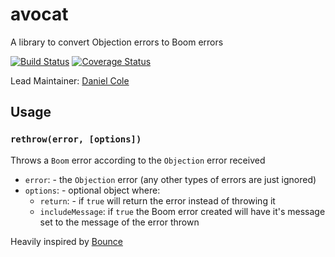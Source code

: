 # avocat

A library to convert Objection errors to Boom errors

[![Build Status](https://travis-ci.org/hapipal/avocat.svg?branch=master)](https://travis-ci.org/hapipal/avocat) [![Coverage Status](https://coveralls.io/repos/github/hapipal/avocat/badge.svg?branch=master)](https://coveralls.io/github/hapipal/avocat?branch=master)

Lead Maintainer: [Daniel Cole](https://github.com/optii)


## Usage

### `rethrow(error, [options])`

 Throws a `Boom` error according to the `Objection` error received

 - `error`: - the `Objection` error (any other types of errors are just ignored)
 - `options`: - optional object where:
     - `return`: - if `true` will return the error instead of throwing it
     - `includeMessage`: if `true` the Boom error created will have it's message set to the message of the error thrown


Heavily inspired by [Bounce](https://github.com/hapijs/bounce)
